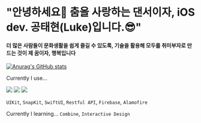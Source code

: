 # "안녕하세요👋 춤을 사랑하는 댄서이자, iOS dev. 공태현(Luke)입니다.😎"


#### 더 많은 사람들이 문화생활을 쉽게 즐길 수 있도록, 기술을 활용해 모두를 취미부자로 만드는 것이 제 꿈이자, 행복입니다 

[![Anurag's GitHub stats](https://github-readme-stats.vercel.app/api?username=Apple-Kong)](https://github.com/anuraghazra/github-readme-stats)

Currently I use...

<img src="https://img.shields.io/badge/Swift-orange?style=flat-square&logo=Swift&logoColor=white"/></a>
<img src="https://img.shields.io/badge/Firebase-yellow?style=flat-square&logo=Firebase&logoColor=white"/></a>
<img src="https://img.shields.io/badge/Git-F05032?style=flat-square&logo=Git&logoColor=white"/></a>

`UIKit`, `SnapKit`, `SwiftUI`, `Restful API`, `Firebase`, `Alamofire`


Currently I learning...
`Combine`, `Interactive Design`


<!--
**Apple-Kong/Apple-Kong** is a ✨ _special_ ✨ repository because its `README.md` (this file) appears on your GitHub profile.

## 블로그 링크
	
루크의 테크 블로그 - https://luke-kong.oopy.io



- 🔭 I’m currently working on ...
- 🌱 I’m currently learning ...
- 👯 I’m looking to collaborate on ...
- 🤔 I’m looking for help with ...
- 💬 Ask me about ...
- 📫 How to reach me: ...
- 😄 Pronouns: ...
- ⚡ Fun fact: ...
-->
